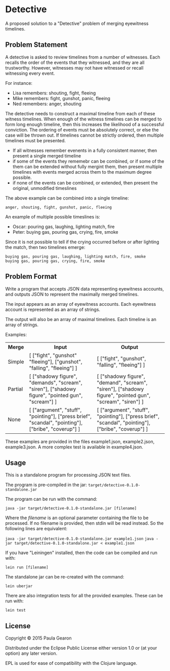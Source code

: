 # Detective

A proposed solution to a "Detective" problem of merging eyewitness timelines.

## Problem Statement

A detective is asked to review timelines from a number of witnesses. Each recalls the order of
the events that they witnessed, and they are all trustworthy. However, witnesses may not have
witnessed or recall witnessing every event.

For instance:

- Lisa remembers: shouting, fight, fleeing
- Mike remembers: fight, gunshot, panic, fleeing
- Ned remembers: anger, shouting

The detective needs to construct a maximal timeline from each of these witness timelines. When
enough of the witness timelines can be merged to form long enough timeline, then this increases
the likelihood of a successful conviction. The ordering of events must be absolutely correct,
or else the case will be thrown out. If timelines cannot be strictly ordered, then multiple
timelines must be presented.

- If all witnesses remember evenents in a fully consistent manner, then present a single merged timeline
- if some of the events they rememebr can be combined, or if some of the them can be extended
without fully mergint them, then present multiple timelines with events merged across them
to the maximum degree possible.
- if none of the events can be combined, or extended, then present the original, unmodified timeslines

The above example can be combined into a single timeline:

    anger, shouting, fight, gunshot, panic, fleeing

An example of multiple possible timeslines is:

- Oscar: pouring gas, laughing, lighting match, fire
- Peter: buying gas, pouring gas, crying, fire, smoke

Since it is not possible to tell if the crying occurred before or after lighting the match, then
two timelines emerge:

    buying gas, pouring gas, laughing, lighting match, fire, smoke
    buying gas, pouring gas, crying, fire, smoke

## Problem Format

Write a program that accepts JSON data representing eyewitness accounts, and outputs JSON to
represent the maximally merged timelines.

The input appears as an array of eyewitness accounts.  Each eyewitness account is represented
as an array of strings.

The output will also be an array of maximal timelines. Each timeline is an array of strings.

Examples:

<table>
  <tr>
    <th>Merge</th>
    <th>Input</th>
    <th>Output</th>
  </tr>
  <tr>
    <td>Simple</td>
    <td>[ ["fight", "gunshot" "fleeing"], ["gunshot", "falling", "fleeing"] ]</td>
    <td>[ ["fight", "gunshot", "falling", "fleeing"] ]</td>
  </tr>
  <tr>
    <td>Partial</td>
    <td>[ ["shadowy figure", "demands", "scream", "siren"], ["shadowy figure", "pointed gun", "scream"] ]</td>
    <td>[ ["shadowy figure", "demand", "scream", "siren"], ["shadowy figure", "pointed gun", "scream", "siren"] ]</td>
  </tr>
  <tr>
    <td>None</td>
    <td>[ ["argument", "stuff", "pointing"], 
    ["press brief", "scandal", "pointing"], ["bribe", "coverup"] ]</td>
    <td>[ ["argument", "stuff", "pointing"], ["press brief", "scandal", "pointing"], ["bribe", "coverup"] ]</td>
  </tr>
</table>

These examples are provided in the files example1.json, example2.json, example3.json. A more complex test is available in example4.json.

## Usage

This is a standalone program for processing JSON text files.

The program is pre-compiled in the jar: `target/detective-0.1.0-standalone.jar`

The program can be run with the command:

`java -jar target/detective-0.1.0-standalone.jar [filename]`

Where the _filename_ is an optional parameter containing the file to be processed.
If no filename is provided, then stdin will be read instead. So the following lines are equivalent:

`java -jar target/detective-0.1.0-standalone.jar example1.json`
`java -jar target/detective-0.1.0-standalone.jar < example1.json`

If you have "Leiningen" installed, then the code can be compiled and run with:

`lein run [filename]`

The standalone jar can be re-created with the command:

`lein uberjar`

There are also integration tests for all the provided examples. These can be run with:

`lein test`

## License

Copyright © 2015 Paula Gearon

Distributed under the Eclipse Public License either version 1.0 or (at
your option) any later version.

EPL is used for ease of compatibility with the Clojure language.
